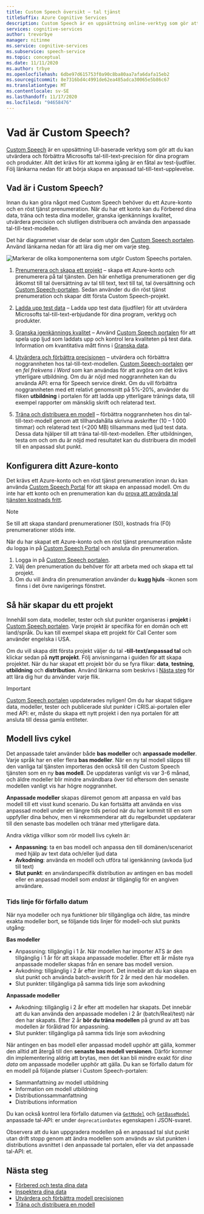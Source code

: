 ```yaml
---
title: Custom Speech översikt – tal tjänst
titleSuffix: Azure Cognitive Services
description: Custom Speech är en uppsättning online-verktyg som gör att du kan utvärdera och förbättra all tal-till-text-precision för dina program, verktyg och produkter. Allt det krävs för att komma igång är en fåtal av test-ljudfiler. Följ länkarna nedan för att börja skapa en anpassad tal-till-text-upplevelse.
services: cognitive-services
author: trevorbye
manager: nitinme
ms.service: cognitive-services
ms.subservice: speech-service
ms.topic: conceptual
ms.date: 11/11/2020
ms.author: trbye
ms.openlocfilehash: 6dbe97d615753f0a90c8ba80aa7afa6dafa15eb2
ms.sourcegitcommit: 8e7316bd4c4991de62ea485adca30065e5b86c67
ms.translationtype: MT
ms.contentlocale: sv-SE
ms.lasthandoff: 11/17/2020
ms.locfileid: "94658476"
---
```

# <a name="what-is-custom-speech"></a>Vad är Custom Speech?

[Custom Speech](https://aka.ms/customspeech) är en uppsättning UI-baserade verktyg som gör att du kan utvärdera och förbättra Microsofts tal-till-text-precision för dina program och produkter. Allt det krävs för att komma igång är en fåtal av test-ljudfiler. Följ länkarna nedan för att börja skapa en anpassad tal-till-text-upplevelse.

## <a name="whats-in-custom-speech"></a>Vad är i Custom Speech?

Innan du kan göra något med Custom Speech behöver du ett Azure-konto och en röst tjänst prenumeration. När du har ett konto kan du Förbered dina data, träna och testa dina modeller, granska igenkännings kvalitet, utvärdera precision och slutligen distribuera och använda den anpassade tal-till-text-modellen.

Det här diagrammet visar de delar som utgör den [Custom Speech portalen](https://aka.ms/customspeech). Använd länkarna nedan för att lära dig mer om varje steg.

![Markerar de olika komponenterna som utgör Custom Speechs portalen.](./media/custom-speech/custom-speech-overview.png)

1. [Prenumerera och skapa ett projekt](#set-up-your-azure-account) – skapa ett Azure-konto och prenumerera på tal tjänsten. Den här enhetliga prenumerationen ger dig åtkomst till tal översättning av tal till text, text till tal, tal översättning och [Custom Speech-portalen](https://speech.microsoft.com/customspeech). Sedan använder du din röst tjänst prenumeration och skapar ditt första Custom Speech-projekt.

1. [Ladda upp test data](how-to-custom-speech-test-data.md) – Ladda upp test data (ljudfiler) för att utvärdera Microsofts tal-till-text-erbjudande för dina program, verktyg och produkter.

1. [Granska igenkännings kvalitet](how-to-custom-speech-inspect-data.md) – Använd [Custom Speech portalen](https://speech.microsoft.com/customspeech) för att spela upp ljud som laddats upp och kontrol lera kvaliteten på test data. Information om kvantitativa mått finns i [Granska data](how-to-custom-speech-inspect-data.md).

1. [Utvärdera och förbättra precisionen](how-to-custom-speech-evaluate-data.md) – utvärdera och förbättra noggrannheten hos tal-till-text-modellen. [Custom Speech-portalen](https://speech.microsoft.com/customspeech) ger en *fel frekvens i Word* som kan användas för att avgöra om det krävs ytterligare utbildning. Om du är nöjd med noggrannheten kan du använda API: erna för Speech service direkt. Om du vill förbättra noggrannheten med ett relativt genomsnitt på 5%-20%, använder du fliken **utbildning** i portalen för att ladda upp ytterligare tränings data, till exempel rapporter om mänsklig skrift och relaterad text.

1. [Träna och distribuera en modell](how-to-custom-speech-train-model.md) – förbättra noggrannheten hos din tal-till-text-modell genom att tillhandahålla skrivna avskrifter (10 – 1 000 timmar) och relaterad text (<200 MB) tillsammans med ljud test data. Dessa data hjälper till att träna tal-till-text-modellen. Efter utbildningen, testa om och om du är nöjd med resultatet kan du distribuera din modell till en anpassad slut punkt.

## <a name="set-up-your-azure-account"></a>Konfigurera ditt Azure-konto

Det krävs ett Azure-konto och en röst tjänst prenumeration innan du kan använda [Custom Speech Portal](https://speech.microsoft.com/customspeech) för att skapa en anpassad modell. Om du inte har ett konto och en prenumeration kan du [prova att använda tal tjänsten kostnads fritt](overview.md#try-the-speech-service-for-free).

> [!NOTE]
> Se till att skapa standard prenumerationer (S0), kostnads fria (F0) prenumerationer stöds inte.

När du har skapat ett Azure-konto och en röst tjänst prenumeration måste du logga in på [Custom Speech Portal](https://speech.microsoft.com/customspeech) och ansluta din prenumeration.

1. Logga in på [Custom Speech portalen](https://aka.ms/custom-speech).
1. Välj den prenumeration du behöver för att arbeta med och skapa ett tal projekt.
1. Om du vill ändra din prenumeration använder du **kugg hjuls** -ikonen som finns i det övre navigerings fönstret.

## <a name="how-to-create-a-project"></a>Så här skapar du ett projekt

Innehåll som data, modeller, tester och slut punkter organiseras i **projekt** i [Custom Speech portalen](https://speech.microsoft.com/customspeech). Varje projekt är specifika för en domän och ett land/språk. Du kan till exempel skapa ett projekt för Call Center som använder engelska i USA.

Om du vill skapa ditt första projekt väljer du tal **-till-text/anpassad tal** och klickar sedan på **nytt projekt**. Följ anvisningarna i guiden för att skapa projektet. När du har skapat ett projekt bör du se fyra flikar: **data**, **testning**, **utbildning** och **distribution**. Använd länkarna som beskrivs i [Nästa steg](#next-steps) för att lära dig hur du använder varje flik.

> [!IMPORTANT]
> [Custom Speech portalen](https://aka.ms/custom-speech) uppdaterades nyligen! Om du har skapat tidigare data, modeller, tester och publicerade slut punkter i CRIS.ai-portalen eller med API: er, måste du skapa ett nytt projekt i den nya portalen för att ansluta till dessa gamla entiteter.

## <a name="model-lifecycle"></a>Modell livs cykel

Det anpassade talet använder både **bas modeller** och **anpassade modeller**. Varje språk har en eller flera **bas modeller**. När en ny tal modell släpps till den vanliga tal tjänsten importeras den också till den Custom Speech tjänsten som en ny **bas modell**. De uppdateras vanligt vis var 3-6 månad, och äldre modeller blir mindre användbara över tid eftersom den senaste modellen vanligt vis har högre noggrannhet.

**Anpassade modeller** skapas däremot genom att anpassa en vald bas modell till ett visst kund scenario. Du kan fortsätta att använda en viss anpassad modell under en längre tids period när du har kommit till en som uppfyller dina behov, men vi rekommenderar att du regelbundet uppdaterar till den senaste bas modellen och tränar med ytterligare data.

Andra viktiga villkor som rör modell livs cykeln är:

* **Anpassning**: ta en bas modell och anpassa den till domänen/scenariot med hjälp av text data och/eller ljud data
* **Avkodning**: använda en modell och utföra tal igenkänning (avkoda ljud till text)
* **Slut punkt**: en användarspecifik distribution av antingen en bas modell eller en anpassad modell som *endast* är tillgänglig för en angiven användare.

### <a name="expiration-timeline"></a>Tids linje för förfallo datum

När nya modeller och nya funktioner blir tillgängliga och äldre, tas mindre exakta modeller bort, se följande tids linjer för modell-och slut punkts utgång:

**Bas modeller** 

* Anpassning: tillgänglig i 1 år. När modellen har importer ATS är den tillgänglig i 1 år för att skapa anpassade modeller. Efter ett år måste nya anpassade modeller skapas från en senare bas modell version.  
* Avkodning: tillgänglig i 2 år efter import. Det innebär att du kan skapa en slut punkt och använda batch-avskrift för 2 år med den här modellen. 
* Slut punkter: tillgängliga på samma tids linje som avkodning

**Anpassade modeller**

* Avkodning: tillgänglig i 2 år efter att modellen har skapats. Det innebär att du kan använda den anpassade modellen i 2 år (batch/Real/test) när den har skapats. Efter 2 år **bör du träna modellen** på grund av att bas modellen är föråldrad för anpassning.  
* Slut punkter: tillgängliga på samma tids linje som avkodning

När antingen en bas modell eller anpassad modell upphör att gälla, kommer den alltid att återgå till den **senaste bas modell versionen**. Därför kommer din implementering aldrig att brytas, men det kan bli mindre exakt för *dina data* om anpassade modeller upphör att gälla. Du kan se förfallo datum för en modell på följande platser i Custom Speech-portalen:

* Sammanfattning av modell utbildning
* Information om modell utbildning
* Distributionssammanfattning
* Distributions information

Du kan också kontrol lera förfallo datumen via [`GetModel`](https://westus.dev.cognitive.microsoft.com/docs/services/speech-to-text-api-v3-0/operations/GetModel) och [`GetBaseModel`](https://westus.dev.cognitive.microsoft.com/docs/services/speech-to-text-api-v3-0/operations/GetBaseModel) anpassade tal-API: er under `deprecationDates` egenskapen i JSON-svaret.

Observera att du kan uppgradera modellen på en anpassad tal slut punkt utan drift stopp genom att ändra modellen som används av slut punkten i distributions avsnittet i den anpassade tal portalen, eller via det anpassade tal-API: et.

## <a name="next-steps"></a>Nästa steg

* [Förbered och testa dina data](how-to-custom-speech-test-data.md)
* [Inspektera dina data](how-to-custom-speech-inspect-data.md)
* [Utvärdera och förbättra modell precisionen](how-to-custom-speech-evaluate-data.md)
* [Träna och distribuera en modell](how-to-custom-speech-train-model.md)
